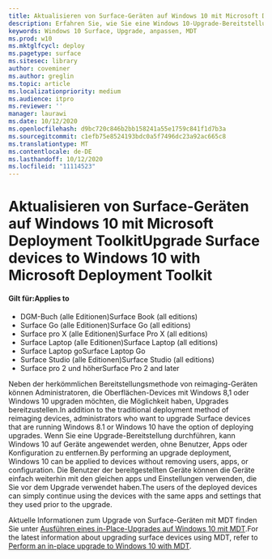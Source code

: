 ```yaml
---
title: Aktualisieren von Surface-Geräten auf Windows 10 mit Microsoft Deployment Toolkit (Surface)
description: Erfahren Sie, wie Sie eine Windows 10-Upgrade-Bereitstellung auf Ihren Surface-Geräten durchführen.
keywords: Windows 10 Surface, Upgrade, anpassen, MDT
ms.prod: w10
ms.mktglfcycl: deploy
ms.pagetype: surface
ms.sitesec: library
author: coveminer
ms.author: greglin
ms.topic: article
ms.localizationpriority: medium
ms.audience: itpro
ms.reviewer: ''
manager: laurawi
ms.date: 10/12/2020
ms.openlocfilehash: d9bc720c846b2bb158241a55e1759c841f1d7b3a
ms.sourcegitcommit: c1efb75e8524193bdc0a5f7496dc23a92ac665c8
ms.translationtype: MT
ms.contentlocale: de-DE
ms.lasthandoff: 10/12/2020
ms.locfileid: "11114523"
---
```

# <span data-ttu-id="c8b7f-104">Aktualisieren von Surface-Geräten auf Windows 10 mit Microsoft Deployment Toolkit</span><span class="sxs-lookup"><span data-stu-id="c8b7f-104">Upgrade Surface devices to Windows 10 with Microsoft Deployment Toolkit</span></span>

#### <span data-ttu-id="c8b7f-105">Gilt für:</span><span class="sxs-lookup"><span data-stu-id="c8b7f-105">Applies to</span></span>

- <span data-ttu-id="c8b7f-106">DGM-Buch (alle Editionen)</span><span class="sxs-lookup"><span data-stu-id="c8b7f-106">Surface Book (all editions)</span></span>
- <span data-ttu-id="c8b7f-107">Surface Go (alle Editionen)</span><span class="sxs-lookup"><span data-stu-id="c8b7f-107">Surface Go (all editions)</span></span>
- <span data-ttu-id="c8b7f-108">Surface pro X (alle Editionen)</span><span class="sxs-lookup"><span data-stu-id="c8b7f-108">Surface Pro X (all editions)</span></span>
- <span data-ttu-id="c8b7f-109">Surface Laptop (alle Editionen)</span><span class="sxs-lookup"><span data-stu-id="c8b7f-109">Surface Laptop (all editions)</span></span>
- <span data-ttu-id="c8b7f-110">Surface Laptop go</span><span class="sxs-lookup"><span data-stu-id="c8b7f-110">Surface Laptop Go</span></span>
- <span data-ttu-id="c8b7f-111">Surface Studio (alle Editionen)</span><span class="sxs-lookup"><span data-stu-id="c8b7f-111">Surface Studio (all editions)</span></span>
- <span data-ttu-id="c8b7f-112">Surface pro 2 und höher</span><span class="sxs-lookup"><span data-stu-id="c8b7f-112">Surface Pro 2 and later</span></span>

<span data-ttu-id="c8b7f-113">Neben der herkömmlichen Bereitstellungsmethode von reimaging-Geräten können Administratoren, die Oberflächen-Devices mit Windows 8,1 oder Windows 10 upgraden möchten, die Möglichkeit haben, Upgrades bereitzustellen.</span><span class="sxs-lookup"><span data-stu-id="c8b7f-113">In addition to the traditional deployment method of reimaging devices, administrators who want to upgrade Surface devices that are running Windows 8.1 or Windows 10 have the option of deploying upgrades.</span></span> <span data-ttu-id="c8b7f-114">Wenn Sie eine Upgrade-Bereitstellung durchführen, kann Windows 10 auf Geräte angewendet werden, ohne Benutzer, Apps oder Konfiguration zu entfernen.</span><span class="sxs-lookup"><span data-stu-id="c8b7f-114">By performing an upgrade deployment, Windows 10 can be applied to devices without removing users, apps, or configuration.</span></span> <span data-ttu-id="c8b7f-115">Die Benutzer der bereitgestellten Geräte können die Geräte einfach weiterhin mit den gleichen apps und Einstellungen verwenden, die Sie vor dem Upgrade verwendet haben.</span><span class="sxs-lookup"><span data-stu-id="c8b7f-115">The users of the deployed devices can simply continue using the devices with the same apps and settings that they used prior to the upgrade.</span></span> 

<span data-ttu-id="c8b7f-116">Aktuelle Informationen zum Upgrade von Surface-Geräten mit MDT finden Sie unter [Ausführen eines in-Place-Upgrades auf Windows 10 mit MDT](https://docs.microsoft.com/windows/deployment/deploy-windows-mdt/upgrade-to-windows-10-with-the-microsoft-deployment-toolkit).</span><span class="sxs-lookup"><span data-stu-id="c8b7f-116">For the latest information about upgrading surface devices using MDT, refer to [Perform an in-place upgrade to Windows 10 with MDT](https://docs.microsoft.com/windows/deployment/deploy-windows-mdt/upgrade-to-windows-10-with-the-microsoft-deployment-toolkit).</span></span>

